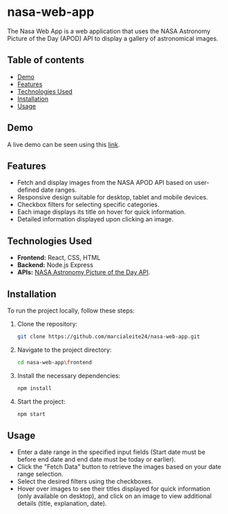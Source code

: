 # nasa-web-app

The Nasa Web App is a web application that uses the NASA Astronomy Picture of the Day (APOD) API to display a gallery of astronomical images. 

## Table of contents
- [Demo](#demo)
- [Features](#features)
- [Technologies Used](#technologies-used)
- [Installation](#installation)
- [Usage](#usage)

## Demo
A live demo can be seen using this [link](https://nasa-web-app.vercel.app/).

## Features
- Fetch and display images from the NASA APOD API based on user-defined date ranges.
- Responsive design suitable for desktop, tablet and mobile devices.
- Checkbox filters for selecting specific categories.
- Each image displays its title on hover for quick information.
- Detailed information displayed upon clicking an image.

## Technologies Used
- **Frontend:** React, CSS, HTML
- **Backend:** Node.js Express
- **APIs:** [NASA Astronomy Picture of the Day API](https://github.com/nasa/apod-api).

## Installation
To run the project locally, follow these steps:
1. Clone the repository:
    ```bash
    git clone https://github.com/marcialeite24/nasa-web-app.git 
    ```
2. Navigate to the project directory:
    ```bash
    cd nasa-web-app\frontend
    ```
3. Install the necessary dependencies:
    ```bash
    npm install
    ```
4. Start the project:
    ```bash
    npm start
    ```

## Usage
- Enter a date range in the specified input fields (Start date must be before end date and end date must be today or earlier). 
- Click the "Fetch Data" button to retrieve the images based on your date range selection.
- Select the desired filters using the checkboxes.
- Hover over images to see their titles displayed for quick information (only available on desktop), and click on an image to view additional details (title, explanation, date).